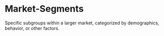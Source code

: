 # Market-Segments
Specific subgroups within a larger market, categorized by demographics, behavior, or other factors.
